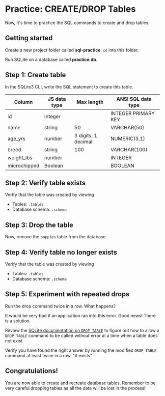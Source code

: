 # Practice: CREATE/DROP Tables

Now, it's time to practice the SQL commands to create and drop tables.

## Getting started

Create a new project folder called __sql-practice__. `cd` into this folder.

Run SQLite on a database called __practice.db__.

## Step 1: Create table

In the SQLite3 CLI, write the SQL statement to create this table.

| Column       | JS data type | Max length          | ANSI SQL data type  |
|--------------|--------------|---------------------|---------------------|
| id           | integer      |                     | INTEGER PRIMARY KEY |
| name         | string       | 50                  | VARCHAR(50)         |
| age_yrs      | number       | 3 digits, 1 decimal | NUMERIC(3,1)        |
| breed        | string       | 100                 | VARCHAR(100)        |
| weight_lbs   | number       |                     | INTEGER             |
| microchipped | Boolean      |                     | BOOLEAN             |

## Step 2: Verify table exists

Verify that the table was created by viewing

* Tables: `.tables`
* Database schema: `.schema`

## Step 3: Drop the table

Now, remove the `puppies` table from the database.

## Step 4: Verify table no longer exists

Verify that the table was created by viewing

* Tables: `.tables`
* Database schema: `.schema`

## Step 5: Experiment with repeated drops

Run the drop command twice in a row. What happens?

It would be very bad if an application ran into this error. Good news! There
is a solution.

Review the [SQLite documentation on `DROP TABLE`][drop-table] to figure out
how to allow a `DROP TABLE` command to be called without error at a time when
a table does not exist.

Verify you have found the right answer by running the modified `DROP TABLE`
command at least twice in a row. "if exists"

## Congratulations!

You are now able to create and recreate database tables. Remember to be very
careful dropping tables as all the data will be lost in the process!


[drop-table]: https://www.sqlite.org/lang_droptable.html
